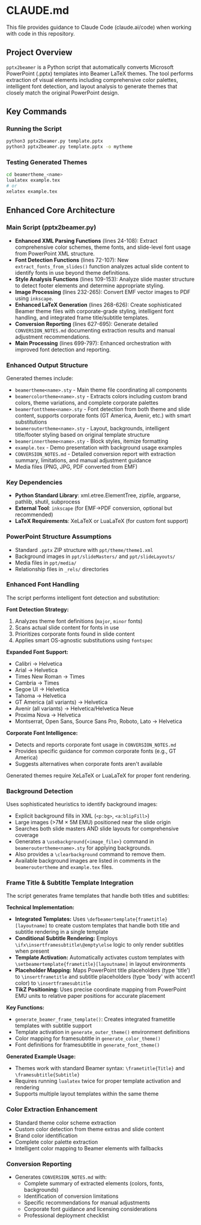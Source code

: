# CLAUDE.md

This file provides guidance to Claude Code (claude.ai/code) when working with
code in this repository.

## Project Overview

`pptx2beamer` is a Python script that automatically converts Microsoft
PowerPoint (.pptx) templates into Beamer LaTeX themes. The tool performs
extraction of visual elements including comprehensive color palettes,
intelligent font detection, and layout analysis to generate themes that closely
match the original PowerPoint design.

## Key Commands

### Running the Script

``` bash
python3 pptx2beamer.py template.pptx
python3 pptx2beamer.py template.pptx -o mytheme
```

### Testing Generated Themes

``` bash
cd beamertheme_<name>
lualatex example.tex
# or
xelatex example.tex
```

## Enhanced Core Architecture

### Main Script (pptx2beamer.py)

-   **Enhanced XML Parsing Functions** (lines 24-108): Extract comprehensive
    color schemes, theme fonts, and slide-level font usage from PowerPoint XML
    structure.
-   **Font Detection Functions** (lines 72-107): New
    `extract_fonts_from_slides()` function analyzes actual slide content to
    identify fonts in use beyond theme definitions.
-   **Style Analysis Functions** (lines 109-153): Analyze slide master structure
    to detect footer elements and determine appropriate styling.
-   **Image Processing** (lines 232-265): Convert EMF vector images to PDF using
    `inkscape`.
-   **Enhanced LaTeX Generation** (lines 268-626): Create sophisticated Beamer
    theme files with corporate-grade styling, intelligent font handling, and
    integrated frame title/subtitle templates.
-   **Conversion Reporting** (lines 627-695): Generate detailed
    `CONVERSION_NOTES.md` documenting extraction results and manual adjustment
    recommendations.
-   **Main Processing** (lines 699-797): Enhanced orchestration with improved
    font detection and reporting.

### Enhanced Output Structure

Generated themes include:

-   `beamertheme<name>.sty` - Main theme file coordinating all components
-   `beamercolortheme<name>.sty` - Extracts colors including custom brand
    colors, theme variations, and complete corporate palettes
-   `beamerfonttheme<name>.sty` - Font detection from both theme and slide
    content, supports corporate fonts (GT America, Avenir, etc.) with smart
    substitutions
-   `beameroutertheme<name>.sty` - Layout, backgrounds, intelligent title/footer
    styling based on original template structure
-   `beamerinnertheme<name>.sty` - Block styles, itemize formatting
-   `example.tex` - Demo presentation with background usage examples
-   `CONVERSION_NOTES.md` - Detailed conversion report with extraction summary,
    limitations, and manual adjustment guidance
-   Media files (PNG, JPG, PDF converted from EMF)

### Key Dependencies

-   **Python Standard Library**: xml.etree.ElementTree, zipfile, argparse,
    pathlib, shutil, subprocess
-   **External Tool**: `inkscape` (for EMF→PDF conversion, optional but
    recommended)
-   **LaTeX Requirements**: XeLaTeX or LuaLaTeX (for custom font support)

### PowerPoint Structure Assumptions

-   Standard `.pptx` ZIP structure with `ppt/theme/theme1.xml`
-   Background images in `ppt/slideMasters/` and `ppt/slideLayouts/`
-   Media files in `ppt/media/`
-   Relationship files in `_rels/` directories

### Enhanced Font Handling

The script performs intelligent font detection and substitution:

**Font Detection Strategy:**

1.  Analyzes theme font definitions (`major`, `minor` fonts)
2.  Scans actual slide content for fonts in use
3.  Prioritizes corporate fonts found in slide content
4.  Applies smart OS-agnostic substitutions using `fontspec`

**Expanded Font Support:**

-   Calibri → Helvetica
-   Arial → Helvetica
-   Times New Roman → Times
-   Cambria → Times
-   Segoe UI → Helvetica
-   Tahoma → Helvetica
-   GT America (all variants) → Helvetica
-   Avenir (all variants) → Helvetica/Helvetica Neue
-   Proxima Nova → Helvetica
-   Montserrat, Open Sans, Source Sans Pro, Roboto, Lato → Helvetica

**Corporate Font Intelligence:**

-   Detects and reports corporate font usage in `CONVERSION_NOTES.md`
-   Provides specific guidance for common corporate fonts (e.g., GT America)
-   Suggests alternatives when corporate fonts aren't available

Generated themes require XeLaTeX or LuaLaTeX for proper font rendering.

### Background Detection

Uses sophisticated heuristics to identify background images:

-   Explicit background fills in XML (`<p:bg>`, `<a:blipFill>`)
-   Large images (\>7M × 5M EMU) positioned near the slide origin
-   Searches both slide masters AND slide layouts for comprehensive coverage
-   Generates a `\usebackground{<image_file>}` command in
    `beameroutertheme<name>.sty` for applying backgrounds.
-   Also provides a `\clearbackground` command to remove them.
-   Available background images are listed in comments in the `beameroutertheme`
    and `example.tex` files.

### Frame Title & Subtitle Template Integration

The script generates frame templates that handle both titles and subtitles:

**Technical Implementation:**

-   **Integrated Templates:** Uses `\defbeamertemplate{frametitle}[layoutname]` to create custom templates that handle both title and subtitle rendering in a single template
-   **Conditional Subtitle Rendering:** Employs `\ifx\insertframesubtitle\@empty\else` logic to only render subtitles when present
-   **Template Activation:** Automatically activates custom templates with `\setbeamertemplate{frametitle}[layoutname]` in layout environments
-   **Placeholder Mapping:** Maps PowerPoint title placeholders (type 'title') to `\insertframetitle` and subtitle placeholders (type 'body' with accent1 color) to `\insertframesubtitle`
-   **TikZ Positioning:** Uses precise coordinate mapping from PowerPoint EMU units to relative paper positions for accurate placement

**Key Functions:**

-   `generate_beamer_frame_template()`: Creates integrated frametitle templates with subtitle support
-   Template activation in `generate_outer_theme()` environment definitions
-   Color mapping for framesubtitle in `generate_color_theme()`
-   Font definitions for framesubtitle in `generate_font_theme()`

**Generated Example Usage:**

-   Themes work with standard Beamer syntax: `\frametitle{Title}` and `\framesubtitle{Subtitle}`
-   Requires running `lualatex` twice for proper template activation and rendering
-   Supports multiple layout templates within the same theme

### Color Extraction Enhancement

-   Standard theme color scheme extraction
-   Custom color detection from theme extras and slide content
-   Brand color identification
-   Complete color palette extraction
-   Intelligent color mapping to Beamer elements with fallbacks

### Conversion Reporting

-   Generates `CONVERSION_NOTES.md` with:
    -   Complete summary of extracted elements (colors, fonts, backgrounds)
    -   Identification of conversion limitations
    -   Specific recommendations for manual adjustments
    -   Corporate font guidance and licensing considerations
    -   Professional deployment checklist
